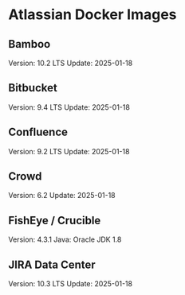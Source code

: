 # Atlassian Docker Images

## Bamboo

Version: 10.2 LTS
Update: 2025-01-18

## Bitbucket

Version: 9.4 LTS
Update: 2025-01-18

## Confluence

Version: 9.2 LTS
Update: 2025-01-18

## Crowd

Version: 6.2
Update: 2025-01-18

## FishEye / Crucible

Version: 4.3.1
Java: Oracle JDK 1.8

## JIRA Data Center

Version: 10.3 LTS
Update: 2025-01-18

